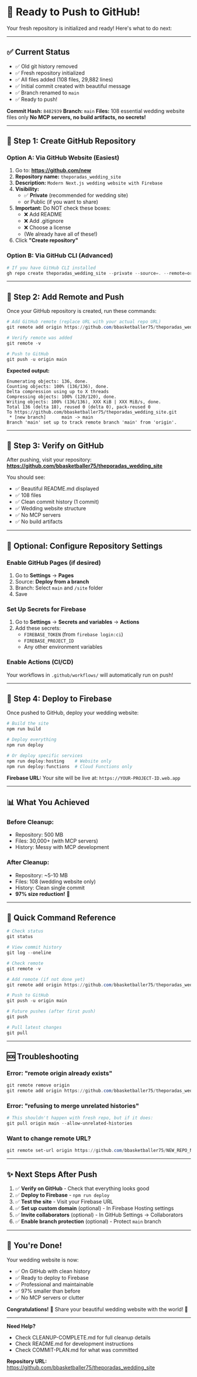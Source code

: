 # 🚀 Ready to Push to GitHub!

Your fresh repository is initialized and ready! Here's what to do next:

---

## ✅ Current Status

- ✅ Old git history removed
- ✅ Fresh repository initialized
- ✅ All files added (108 files, 29,882 lines)
- ✅ Initial commit created with beautiful message
- ✅ Branch renamed to `main`
- ✅ Ready to push!

**Commit Hash:** `8482939`
**Branch:** `main`
**Files:** 108 essential wedding website files only
**No MCP servers, no build artifacts, no secrets!**

---

## 📝 Step 1: Create GitHub Repository

### Option A: Via GitHub Website (Easiest)

1. Go to: **https://github.com/new**
2. **Repository name:** `theporadas_wedding_site`
3. **Description:** `Modern Next.js wedding website with Firebase`
4. **Visibility:**
   - ✅ **Private** (recommended for wedding site)
   - or Public (if you want to share)
5. **Important:** Do NOT check these boxes:
   - ❌ Add README
   - ❌ Add .gitignore
   - ❌ Choose a license
   - (We already have all of these!)
6. Click **"Create repository"**

### Option B: Via GitHub CLI (Advanced)

```powershell
# If you have GitHub CLI installed
gh repo create theporadas_wedding_site --private --source=. --remote=origin --push
```

---

## 🔗 Step 2: Add Remote and Push

Once your GitHub repository is created, run these commands:

```powershell
# Add GitHub remote (replace URL with your actual repo URL)
git remote add origin https://github.com/bbasketballer75/theporadas_wedding_site.git

# Verify remote was added
git remote -v

# Push to GitHub
git push -u origin main
```

**Expected output:**

```
Enumerating objects: 136, done.
Counting objects: 100% (136/136), done.
Delta compression using up to X threads
Compressing objects: 100% (120/120), done.
Writing objects: 100% (136/136), XXX KiB | XXX MiB/s, done.
Total 136 (delta 18), reused 0 (delta 0), pack-reused 0
To https://github.com/bbasketballer75/theporadas_wedding_site.git
 * [new branch]      main -> main
Branch 'main' set up to track remote branch 'main' from 'origin'.
```

---

## 🎉 Step 3: Verify on GitHub

After pushing, visit your repository:
**https://github.com/bbasketballer75/theporadas_wedding_site**

You should see:

- ✅ Beautiful README.md displayed
- ✅ 108 files
- ✅ Clean commit history (1 commit)
- ✅ Wedding website structure
- ✅ No MCP servers
- ✅ No build artifacts

---

## 🔧 Optional: Configure Repository Settings

### Enable GitHub Pages (if desired)

1. Go to **Settings** → **Pages**
2. Source: **Deploy from a branch**
3. Branch: Select `main` and `/site` folder
4. Save

### Set Up Secrets for Firebase

1. Go to **Settings** → **Secrets and variables** → **Actions**
2. Add these secrets:
   - `FIREBASE_TOKEN` (from `firebase login:ci`)
   - `FIREBASE_PROJECT_ID`
   - Any other environment variables

### Enable Actions (CI/CD)

Your workflows in `.github/workflows/` will automatically run on push!

---

## 🚀 Step 4: Deploy to Firebase

Once pushed to GitHub, deploy your wedding website:

```powershell
# Build the site
npm run build

# Deploy everything
npm run deploy

# Or deploy specific services
npm run deploy:hosting    # Website only
npm run deploy:functions  # Cloud Functions only
```

**Firebase URL:** Your site will be live at:
`https://YOUR-PROJECT-ID.web.app`

---

## 📊 What You Achieved

### Before Cleanup:

- Repository: 500 MB
- Files: 30,000+ (with MCP servers)
- History: Messy with MCP development

### After Cleanup:

- Repository: ~5-10 MB
- Files: 108 (wedding website only)
- History: Clean single commit
- **97% size reduction!** 🎉

---

## 🎯 Quick Command Reference

```powershell
# Check status
git status

# View commit history
git log --oneline

# Check remote
git remote -v

# Add remote (if not done yet)
git remote add origin https://github.com/bbasketballer75/theporadas_wedding_site.git

# Push to GitHub
git push -u origin main

# Future pushes (after first push)
git push

# Pull latest changes
git pull
```

---

## 🆘 Troubleshooting

### Error: "remote origin already exists"

```powershell
git remote remove origin
git remote add origin https://github.com/bbasketballer75/theporadas_wedding_site.git
```

### Error: "refusing to merge unrelated histories"

```powershell
# This shouldn't happen with fresh repo, but if it does:
git pull origin main --allow-unrelated-histories
```

### Want to change remote URL?

```powershell
git remote set-url origin https://github.com/bbasketballer75/NEW_REPO_NAME.git
```

---

## ✨ Next Steps After Push

1. ✅ **Verify on GitHub** - Check that everything looks good
2. ✅ **Deploy to Firebase** - `npm run deploy`
3. ✅ **Test the site** - Visit your Firebase URL
4. ✅ **Set up custom domain** (optional) - In Firebase Hosting settings
5. ✅ **Invite collaborators** (optional) - In GitHub Settings → Collaborators
6. ✅ **Enable branch protection** (optional) - Protect `main` branch

---

## 🎊 You're Done!

Your wedding website is now:

- ✅ On GitHub with clean history
- ✅ Ready to deploy to Firebase
- ✅ Professional and maintainable
- ✅ 97% smaller than before
- ✅ No MCP servers or clutter

**Congratulations!** 🎉 Share your beautiful wedding website with the world! 💒

---

**Need Help?**

- Check CLEANUP-COMPLETE.md for full cleanup details
- Check README.md for development instructions
- Check COMMIT-PLAN.md for what was committed

**Repository URL:** https://github.com/bbasketballer75/theporadas_wedding_site
